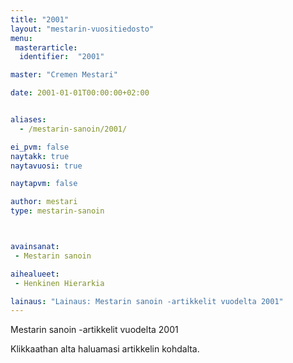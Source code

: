```yaml
---
title: "2001"
layout: "mestarin-vuositiedosto"
menu:
 masterarticle:
  identifier:  "2001"

master: "Cremen Mestari"

date: 2001-01-01T00:00:00+02:00


aliases:
  - /mestarin-sanoin/2001/

ei_pvm: false
naytakk: true
naytavuosi: true

naytapvm: false

author: mestari
type: mestarin-sanoin



avainsanat:
 - Mestarin sanoin

aihealueet:
 - Henkinen Hierarkia

lainaus: "Lainaus: Mestarin sanoin -artikkelit vuodelta 2001"
---
```

<p>Mestarin sanoin -artikkelit vuodelta 2001</p>
<p>Klikkaathan alta haluamasi artikkelin kohdalta.</p>